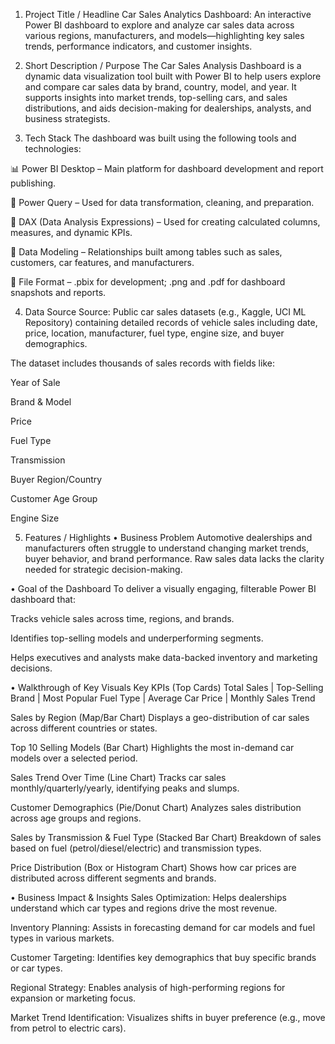 1. Project Title / Headline
Car Sales Analytics Dashboard: An interactive Power BI dashboard to explore and analyze car sales data across various regions, manufacturers, and models—highlighting key sales trends, performance indicators, and customer insights.

2. Short Description / Purpose
The Car Sales Analysis Dashboard is a dynamic data visualization tool built with Power BI to help users explore and compare car sales data by brand, country, model, and year. It supports insights into market trends, top-selling cars, and sales distributions, and aids decision-making for dealerships, analysts, and business strategists.

3. Tech Stack
The dashboard was built using the following tools and technologies:

📊 Power BI Desktop – Main platform for dashboard development and report publishing.

🧮 Power Query – Used for data transformation, cleaning, and preparation.

🧠 DAX (Data Analysis Expressions) – Used for creating calculated columns, measures, and dynamic KPIs.

📝 Data Modeling – Relationships built among tables such as sales, customers, car features, and manufacturers.

📁 File Format – .pbix for development; .png and .pdf for dashboard snapshots and reports.

4. Data Source
Source: Public car sales datasets (e.g., Kaggle, UCI ML Repository) containing detailed records of vehicle sales including date, price, location, manufacturer, fuel type, engine size, and buyer demographics.

The dataset includes thousands of sales records with fields like:

Year of Sale

Brand & Model

Price

Fuel Type

Transmission

Buyer Region/Country

Customer Age Group

Engine Size

5. Features / Highlights
• Business Problem
Automotive dealerships and manufacturers often struggle to understand changing market trends, buyer behavior, and brand performance. Raw sales data lacks the clarity needed for strategic decision-making.

• Goal of the Dashboard
To deliver a visually engaging, filterable Power BI dashboard that:

Tracks vehicle sales across time, regions, and brands.

Identifies top-selling models and underperforming segments.

Helps executives and analysts make data-backed inventory and marketing decisions.

• Walkthrough of Key Visuals
Key KPIs (Top Cards)
Total Sales | Top-Selling Brand | Most Popular Fuel Type | Average Car Price | Monthly Sales Trend

Sales by Region (Map/Bar Chart)
Displays a geo-distribution of car sales across different countries or states.

Top 10 Selling Models (Bar Chart)
Highlights the most in-demand car models over a selected period.

Sales Trend Over Time (Line Chart)
Tracks car sales monthly/quarterly/yearly, identifying peaks and slumps.

Customer Demographics (Pie/Donut Chart)
Analyzes sales distribution across age groups and regions.

Sales by Transmission & Fuel Type (Stacked Bar Chart)
Breakdown of sales based on fuel (petrol/diesel/electric) and transmission types.

Price Distribution (Box or Histogram Chart)
Shows how car prices are distributed across different segments and brands.

• Business Impact & Insights
Sales Optimization: Helps dealerships understand which car types and regions drive the most revenue.

Inventory Planning: Assists in forecasting demand for car models and fuel types in various markets.

Customer Targeting: Identifies key demographics that buy specific brands or car types.

Regional Strategy: Enables analysis of high-performing regions for expansion or marketing focus.

Market Trend Identification: Visualizes shifts in buyer preference (e.g., move from petrol to electric cars).

